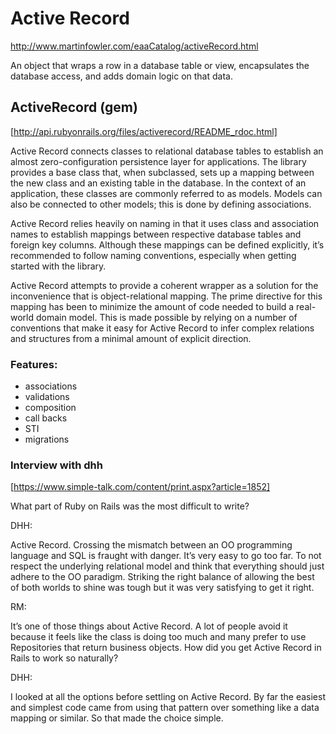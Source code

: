 Active Record
=============

http://www.martinfowler.com/eaaCatalog/activeRecord.html

An object that wraps a row in a database table or view, 
encapsulates the database access, and adds domain logic on that data.



ActiveRecord (gem) 
-----------------------------------------------------------------------------------

[http://api.rubyonrails.org/files/activerecord/README_rdoc.html]

Active Record connects classes to relational database tables to establish an almost 
zero-configuration persistence layer for applications. 
The library provides a base class that, when subclassed, 
sets up a mapping between the new class and an existing table in the database. 
In the context of an application, these classes are commonly referred to as models. 
Models can also be connected to other models; this is done by defining associations.

Active Record relies heavily on naming in that it uses class 
and association names to establish mappings between respective database 
tables and foreign key columns. Although these mappings can be defined explicitly, 
it’s recommended to follow naming conventions, especially when getting started with the library.

Active Record attempts to provide a coherent wrapper as a solution for 
the inconvenience that is object-relational mapping. 
The prime directive for this mapping has been to minimize the amount 
of code needed to build a real-world domain model. 
This is made possible by relying on a number of conventions that 
make it easy for Active Record to infer complex relations 
and structures from a minimal amount of explicit direction.


### Features:

* associations
* validations
* composition
* call backs
* STI
* migrations


### Interview with dhh 

[https://www.simple-talk.com/content/print.aspx?article=1852]

What part of Ruby on Rails was the most difficult to write?

DHH:

  Active Record. Crossing the mismatch between an OO programming language and SQL is 
  fraught with danger. It’s very easy to go too far. 
  To not respect the underlying relational model and think that everything should just adhere to the OO paradigm. 
  Striking the right balance of allowing the best of both worlds to shine was tough but it was very satisfying to 
  get it right.

RM:

  It’s one of those things about Active Record. 
  A lot of people avoid it because it feels like the class is doing too much and many prefer to use 
  Repositories that return business objects. How did you get Active Record in Rails to work so naturally?

DHH:

  I looked at all the options before settling on Active Record. 
  By far the easiest and simplest code came from using that pattern over 
  something like a data mapping or similar. So that made the choice simple.

